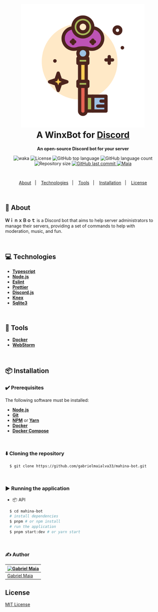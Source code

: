<h1 align="center">
  <br>
  <img src=".github/assets/key.png" alt="TypeScript" width="400">
  <br>
   A  WinxBot for <a href="https://discord.com/">Discord</a>
  <br>
</h1>

<p align="center">
  <strong>An open-source Discord bot for your server</strong>
</p>

<p align="center">
  <img src="https://wakatime.com/badge/user/e61842d0-c588-4586-96a3-f0448a434be4/project/ee4d4424-8e03-4569-a868-c1680db34d70.svg" alt="waka" />
  <img src="https://img.shields.io/github/license/gabrielmaialva33/mahina-bot?color=00b8d3?style=flat&logo=appveyor" alt="License" />
  <img src="https://img.shields.io/github/languages/top/gabrielmaialva33/mahina-bot?style=flat&logo=appveyor" alt="GitHub top language" >
  <img src="https://img.shields.io/github/languages/count/gabrielmaialva33/mahina-bot?style=flat&logo=appveyor" alt="GitHub language count" >
  <img src="https://img.shields.io/github/repo-size/gabrielmaialva33/mahina-bot?style=flat&logo=appveyor" alt="Repository size" >
  <a href="https://github.com/gabrielmaialva33/mahina-bot/commits/master">
    <img src="https://img.shields.io/github/last-commit/gabrielmaialva33/mahina-bot?style=flat&logo=appveyor" alt="GitHub last commit" >
    <img src="https://img.shields.io/badge/made%20by-Maia-15c3d6?style=flat&logo=appveyor" alt="Maia" >  
  </a>
</p>

<br>

<p align="center">
  <a href="#bookmark-about">About</a>&nbsp;&nbsp;&nbsp;|&nbsp;&nbsp;&nbsp;
  <a href="#computer-technologies">Technologies</a>&nbsp;&nbsp;&nbsp;|&nbsp;&nbsp;&nbsp;
  <a href="#wrench-tools">Tools</a>&nbsp;&nbsp;&nbsp;|&nbsp;&nbsp;&nbsp;
  <a href="#package-installation">Installation</a>&nbsp;&nbsp;&nbsp;|&nbsp;&nbsp;&nbsp;
  <a href="#memo-license">License</a>
</p>

<br>

## :bookmark: About

**ＷｉｎｘＢｏｔ** is a Discord bot that aims to help server administrators to manage their servers, providing a set of commands to help with moderation, music, and fun.

<br>

## :computer: Technologies

- **[Typescript](https://www.typescriptlang.org/)**
- **[Node.js](https://nodejs.org/)**
- **[Eslint](https://eslint.org/)**
- **[Prettier](https://prettier.io/)**
- **[Discord.js](https://discord.js.org/)**
- **[Knex](http://knexjs.org/)**
- **[Sqlite3](https://www.sqlite.org/index.html)**

<br>

## :wrench: Tools

- **[Docker](https://www.docker.com/)**
- **[WebStorm](https://www.jetbrains.com/webstorm/)**

<br>

## :package: Installation

### :heavy_check_mark: **Prerequisites**

The following software must be installed:

- **[Node.js](https://nodejs.org/en/)**
- **[Git](https://git-scm.com/)**
- **[NPM](https://www.npmjs.com/)** or **[Yarn](https://yarnpkg.com/)**
- **[Docker](https://www.docker.com/)**
- **[Docker Compose](https://docs.docker.com/compose/)**

<br>

### :arrow_down: **Cloning the repository**

```sh
  $ git clone https://github.com/gabrielmaialva33/mahina-bot.git
```

<br>

### :arrow_forward: **Running the application**

- :package: API

```sh
  $ cd mahina-bot
  # install dependencies
  $ pnpm # or npm install
  # run the application
  $ pnpm start:dev # or yarn start
```

<br>

### :writing_hand: **Author**

| [![Gabriel Maia](https://avatars.githubusercontent.com/u/26732067?size=100)](https://github.com/gabrielmaialva33) |
| ----------------------------------------------------------------------------------------------------------------- |
| [Gabriel Maia](https://github.com/gabrielmaialva33)                                                               |

## License

[MIT License](LICENSE)
